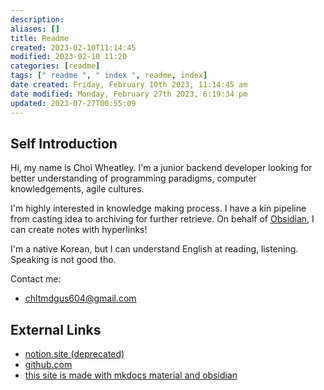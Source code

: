 ```yaml
---
description:
aliases: []
title: Readme
created: 2023-02-10T11:14:45
modified: 2023-02-10 11:20
categories: [readme]
tags: [" readme ", " index ", readme, index]
date created: Friday, February 10th 2023, 11:14:45 am
date modified: Monday, February 27th 2023, 6:19:34 pm
updated: 2023-07-27T00:55:09
---
```


## Self Introduction

Hi, my name is Choi Wheatley. I'm a junior backend developer looking for better understanding of programming paradigms, computer knowledgements, agile cultures.

I'm highly interested in knowledge making process. I have a kin pipeline from casting idea to archiving for further retrieve. On behalf of [Obsidian](https://obsidian.md), I can create notes with hyperlinks!

I'm a native Korean, but I can understand English at reading, listening. Speaking is not good tho.

Contact me:

- chltmdgus604@gmail.com

## External Links

- [notion.site (deprecated)](https://choiwheatley.notion.site)
- [github.com](https://github.com/ChoiWheatley)
- [this site is made with mkdocs material and obsidian](choiwheatley.github.io)
